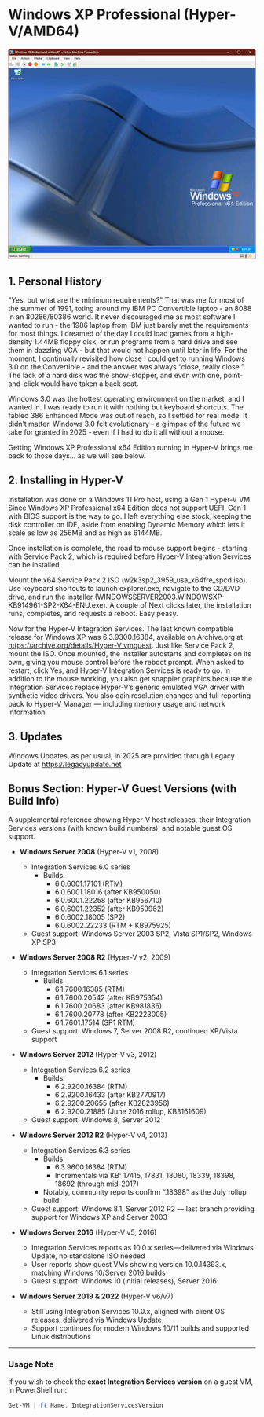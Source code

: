 # Windows XP Professional (Hyper-V/AMD64)

![Windows XP Professional x64 Edition](images/WinXPP_x64_Hyper-V.png)

## 1. Personal History

"Yes, but what are the minimum requirements?" That was me for most of the summer of 1991, toting around my IBM PC Convertible laptop - an 8088 in an 80286/80386 world. It never discouraged me as most software I wanted to run - the 1986 laptop from IBM just barely met the requirements for most things. I dreamed of the day I could load games from a high-density 1.44MB floppy disk, or run programs from a hard drive and see them in dazzling VGA - but that would not happen until later in life. For the moment, I continually revisited how close I could get to running Windows 3.0 on the Convertible - and the answer was always “close, really close.” The lack of a hard disk was the show-stopper, and even with one, point-and-click would have taken a back seat.

Windows 3.0 was the hottest operating environment on the market, and I wanted in. I was ready to run it with nothing but keyboard shortcuts. The fabled 386 Enhanced Mode was out of reach, so I settled for real mode. It didn’t matter. Windows 3.0 felt evolutionary - a glimpse of the future we take for granted in 2025 - even if I had to do it all without a mouse.

Getting Windows XP Professional x64 Edition running in Hyper-V brings me back to those days... as we will see below.

## 2.  Installing in Hyper-V

Installation was done on a Windows 11 Pro host, using a Gen 1 Hyper-V VM. Since Windows XP Professional x64 Edition does not support UEFI, Gen 1 with BIOS support is the way to go. I left everything else stock, keeping the disk controller on IDE, aside from enabling Dynamic Memory which lets it scale as low as 256MB and as high as 6144MB.

Once installation is complete, the road to mouse support begins - starting with Service Pack 2, which is required before Hyper-V Integration Services can be installed.

Mount the x64 Service Pack 2 ISO (w2k3sp2_3959_usa_x64fre_spcd.iso). Use keyboard shortcuts to launch explorer.exe, navigate to the CD/DVD drive, and run the installer (WINDOWSSERVER2003.WINDOWSXP-KB914961-SP2-X64-ENU.exe). A couple of Next clicks later, the installation runs, completes, and requests a reboot. Easy peasy.

Now for the Hyper-V Integration Services. The last known compatible release for Windows XP was 6.3.9300.16384, available on Archive.org at https://archive.org/details/Hyper-V_vmguest. Just like Service Pack 2, mount the ISO. Once mounted, the installer autostarts and completes on its own, giving you mouse control before the reboot prompt. When asked to restart, click Yes, and Hyper-V Integration Services is ready to go. In addition to the mouse working, you also get snappier graphics because the Integration Services replace Hyper-V’s generic emulated VGA driver with synthetic video drivers. You also gain resolution changes and full reporting back to Hyper-V Manager — including memory usage and network information.

## 3.  Updates
Windows Updates, as per usual, in 2025 are provided through Legacy Update at https://legacyupdate.net

## Bonus Section: Hyper-V Guest Versions (with Build Info)

A supplemental reference showing Hyper-V host releases, their Integration Services versions (with known build numbers), and notable guest OS support.

- **Windows Server 2008** (Hyper-V v1, 2008)  
  - Integration Services 6.0 series  
    - Builds:  
      - 6.0.6001.17101 (RTM)  
      - 6.0.6001.18016 (after KB950050)  
      - 6.0.6001.22258 (after KB956710)  
      - 6.0.6001.22352 (after KB959962)  
      - 6.0.6002.18005 (SP2)  
      - 6.0.6002.22233 (RTM + KB975925)
  - Guest support: Windows Server 2003 SP2, Vista SP1/SP2, Windows XP SP3  

- **Windows Server 2008 R2** (Hyper-V v2, 2009)  
  - Integration Services 6.1 series  
    - Builds:  
      - 6.1.7600.16385 (RTM)  
      - 6.1.7600.20542 (after KB975354)  
      - 6.1.7600.20683 (after KB981836)  
      - 6.1.7600.20778 (after KB2223005)  
      - 6.1.7601.17514 (SP1 RTM)
  - Guest support: Windows 7, Server 2008 R2, continued XP/Vista support  

- **Windows Server 2012** (Hyper-V v3, 2012)  
  - Integration Services 6.2 series  
    - Builds:  
      - 6.2.9200.16384 (RTM)  
      - 6.2.9200.16433 (after KB2770917)  
      - 6.2.9200.20655 (after KB2823956)  
      - 6.2.9200.21885 (June 2016 rollup, KB3161609)
  - Guest support: Windows 8, Server 2012  

- **Windows Server 2012 R2** (Hyper-V v4, 2013)  
  - Integration Services 6.3 series  
    - Builds:  
      - 6.3.9600.16384 (RTM)  
      - Incrementals via KB: 17415, 17831, 18080, 18339, 18398, 18692 (through mid-2017)
    - Notably, community reports confirm “.18398” as the July rollup build 
  - Guest support: Windows 8.1, Server 2012 R2 — last branch providing support for Windows XP and Server 2003  

- **Windows Server 2016** (Hyper-V v5, 2016)  
  - Integration Services reports as 10.0.x series—delivered via Windows Update, no standalone ISO needed
  - User reports show guest VMs showing version 10.0.14393.x, matching Windows 10/Server 2016 builds
  - Guest support: Windows 10 (initial releases), Server 2016  

- **Windows Server 2019 & 2022** (Hyper-V v6/v7)  
  - Still using Integration Services 10.0.x, aligned with client OS releases, delivered via Windows Update  
  - Support continues for modern Windows 10/11 builds and supported Linux distributions

---

### Usage Note  
If you wish to check the **exact Integration Services version** on a guest VM, in PowerShell run:

```powershell
Get-VM | ft Name, IntegrationServicesVersion

